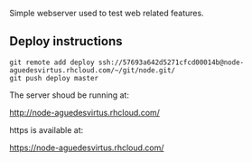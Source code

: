 Simple webserver used to test web related features.

Deploy instructions
---
```
git remote add deploy ssh://57693a642d5271cfcd00014b@node-aguedesvirtus.rhcloud.com/~/git/node.git/
git push deploy master
```
The server shoud be running at:

http://node-aguedesvirtus.rhcloud.com/

https is available at:

https://node-aguedesvirtus.rhcloud.com/

